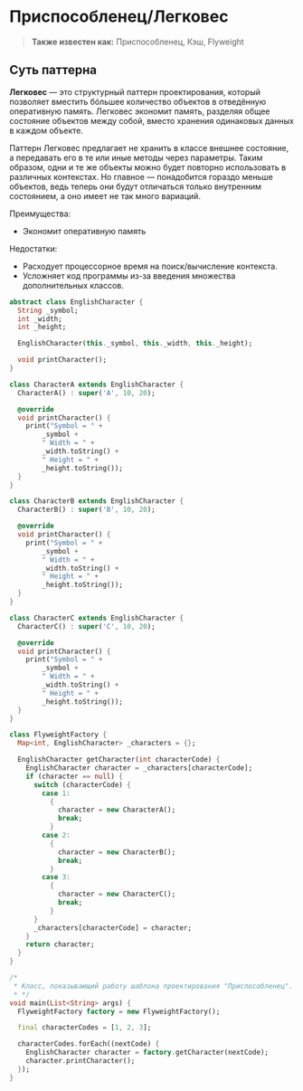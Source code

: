 # Приспособленец/Легковес

> **Также известен как:** Приспособленец,  Кэш,  Flyweight

## Суть паттерна

**Легковес** — это структурный паттерн проектирования, который позволяет вместить бóльшее количество объектов в отведённую оперативную память. Легковес экономит память, разделяя общее состояние объектов между собой, вместо хранения одинаковых данных в каждом объекте.


Паттерн Легковес предлагает не хранить в классе внешнее состояние, а передавать его в те или иные методы через параметры. Таким образом, одни и те же объекты можно будет повторно использовать в различных контекстах. Но главное — понадобится гораздо меньше объектов, ведь теперь они будут отличаться только внутренним состоянием, а оно имеет не так много вариаций.


Преимущества:

- Экономит оперативную память

Недостатки:

- Расходует процессорное время на поиск/вычисление контекста.
- Усложняет код программы из-за введения множества дополнительных классов.


```dart
abstract class EnglishCharacter {
  String _symbol;
  int _width;
  int _height;

  EnglishCharacter(this._symbol, this._width, this._height);

  void printCharacter();
}

class CharacterA extends EnglishCharacter {
  CharacterA() : super('A', 10, 20);

  @override
  void printCharacter() {
    print("Symbol = " +
        _symbol +
        " Width = " +
        _width.toString() +
        " Height = " +
        _height.toString());
  }
}

class CharacterB extends EnglishCharacter {
  CharacterB() : super('B', 10, 20);

  @override
  void printCharacter() {
    print("Symbol = " +
        _symbol +
        " Width = " +
        _width.toString() +
        " Height = " +
        _height.toString());
  }
}

class CharacterC extends EnglishCharacter {
  CharacterC() : super('C', 10, 20);

  @override
  void printCharacter() {
    print("Symbol = " +
        _symbol +
        " Width = " +
        _width.toString() +
        " Height = " +
        _height.toString());
  }
}

class FlyweightFactory {
  Map<int, EnglishCharacter> _characters = {};

  EnglishCharacter getCharacter(int characterCode) {
    EnglishCharacter character = _characters[characterCode];
    if (character == null) {
      switch (characterCode) {
        case 1:
          {
            character = new CharacterA();
            break;
          }
        case 2:
          {
            character = new CharacterB();
            break;
          }
        case 3:
          {
            character = new CharacterC();
            break;
          }
      }
      _characters[characterCode] = character;
    }
    return character;
  }
}

/* 
 * Класс, показывающий работу шаблона проектирования "Приспособленец".
 * */
void main(List<String> args) {
  FlyweightFactory factory = new FlyweightFactory();

  final characterCodes = [1, 2, 3];

  characterCodes.forEach((nextCode) {
    EnglishCharacter character = factory.getCharacter(nextCode);
    character.printCharacter();
  });
}
```